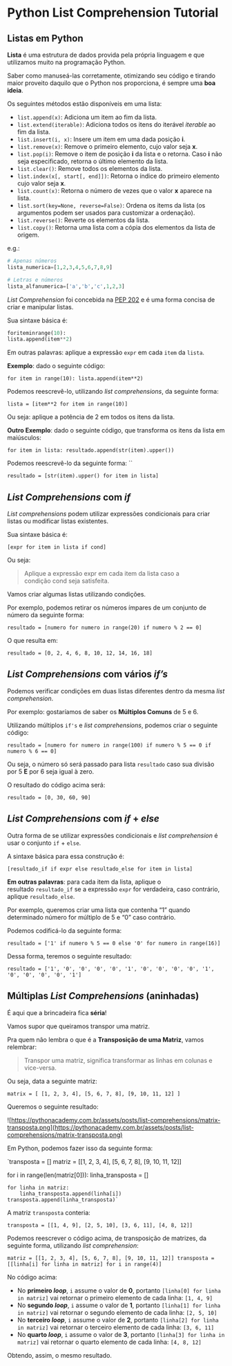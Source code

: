 # Python List Comprehension Tutorial

## **Listas em Python**

**Lista** é uma estrutura de dados provida pela própria linguagem e que utilizamos muito na programação Python.

Saber como manuseá-las corretamente, otimizando seu código e tirando maior proveito daquilo que o Python nos proporciona, é sempre uma **boa ideia**.

Os seguintes métodos estão disponíveis em uma lista:

- `list.append(x)`: Adiciona um item ao fim da lista.
- `list.extend(iterable)`: Adiciona todos os itens do iterável *iterable* ao fim da lista.
- `list.insert(i, x)`: Insere um item em uma dada posição **i**.
- `list.remove(x)`: Remove o primeiro elemento, cujo valor seja **x**.
- `list.pop(i)`: Remove o item de posição **i** da lista e o retorna. Caso **i** não seja especificado, retorna o último elemento da lista.
- `list.clear()`: Remove todos os elementos da lista.
- `list.index(x[, start[, end]])`: Retorna o índice do primeiro elemento cujo valor seja **x**.
- `list.count(x)`: Retorna o número de vezes que o valor **x** aparece na lista.
- `list.sort(key=None, reverse=False)`: Ordena os items da lista (os argumentos podem ser usados para customizar a ordenação).
- `list.reverse()`: Reverte os elementos da lista.
- `list.copy()`: Retorna uma lista com a cópia dos elementos da lista de origem.

e.g.:

```python
# Apenas números
lista_numerica=[1,2,3,4,5,6,7,8,9]

# Letras e números
lista_alfanumerica=['a','b','c',1,2,3]

```

*List Comprehension* foi concebida na [PEP 202](https://www.python.org/dev/peps/pep-0202/) e é uma forma concisa de criar e manipular listas.

Sua sintaxe básica é:

```python
foriteminrange(10):
lista.append(item**2)

```

Em outras palavras: aplique a expressão `expr` em cada `item` da `lista`.

**Exemplo**: dado o seguinte código:

`for item in range(10):
  lista.append(item**2)`

Podemos reescrevê-lo, utilizando *list comprehensions*, da seguinte forma:

`lista = [item**2 for item in range(10)]`

Ou seja: aplique a potência de 2 em todos os itens da lista.

**Outro Exemplo**: dado o seguinte código, que transforma os itens da lista em maiúsculos:

`for item in lista:
  resultado.append(str(item).upper())`

Podemos reescrevê-lo da seguinte forma:
``

`resultado = [str(item).upper() for item in lista]`

## ***List Comprehensions* com *if***

*List comprehensions* podem utilizar expressões condicionais para criar listas ou modificar listas existentes.

Sua sintaxe básica é:

`[expr for item in lista if cond]`

Ou seja:

> Aplique a expressão expr em cada item da lista caso a condição cond seja satisfeita.
> 

Vamos criar algumas listas utilizando condições.

Por exemplo, podemos retirar os números ímpares de um conjunto de número da seguinte forma:

`resultado = [numero for numero in range(20) if numero % 2 == 0]`

O que resulta em:

`resultado = [0, 2, 4, 6, 8, 10, 12, 14, 16, 18]`

## ***List Comprehensions* com vários *if’s***

Podemos verificar condições em duas listas diferentes dentro da mesma *list comprehension*.

Por exemplo: gostaríamos de saber os **Múltiplos Comuns** de 5 e 6.

Utilizando múltiplos `if's` e *list comprehensions*, podemos criar o seguinte código:

`resultado = [numero for numero in range(100) if numero % 5 == 0 if numero % 6 == 0]`

Ou seja, o número só será passado para lista `resultado` caso sua divisão por 5 **E** por 6 seja igual à zero.

O resultado do código acima será:

`resultado = [0, 30, 60, 90]`

## ***List Comprehensions* com *if* + *else***

Outra forma de se utilizar expressões condicionais e *list comprehension* é usar o conjunto `if` + `else`.

A sintaxe básica para essa construção é:

`[resultado_if if expr else resultado_else for item in lista]`

**Em outras palavras**: para cada item da lista, aplique o resultado `resultado_if` se a expressão `expr` for verdadeira, caso contrário, aplique `resultado_else`.

Por exemplo, queremos criar uma lista que contenha “1” quando determinado número for múltiplo de 5 e “0” caso contrário.

Podemos codificá-lo da seguinte forma:

`resultado = ['1' if numero % 5 == 0 else '0' for numero in range(16)]`

Dessa forma, teremos o seguinte resultado:

`resultado = ['1', '0', '0', '0', '0', '1', '0', '0', '0', '0', '1', '0', '0', '0', '0', '1']`

## **Múltiplas *List Comprehensions* (aninhadas)**

É aqui que a brincadeira fica **séria**!

Vamos supor que queiramos transpor uma matriz.

Pra quem não lembra o que é a **Transposição de uma Matriz**, vamos relembrar:

> Transpor uma matriz, significa transformar as linhas em colunas e vice-versa.
> 

Ou seja, data a seguinte matriz:

`matrix = [
  [1, 2, 3, 4],
  [5, 6, 7, 8],
  [9, 10, 11, 12]
]`

Queremos o seguinte resultado:

![https://pythonacademy.com.br/assets/posts/list-comprehensions/matrix-transposta.png](https://pythonacademy.com.br/assets/posts/list-comprehensions/matrix-transposta.png)

Em Python, podemos fazer isso da seguinte forma:

`transposta = []
matriz = [[1, 2, 3, 4], [5, 6, 7, 8], [9, 10, 11, 12]]

for i in range(len(matriz[0])):
    linha_transposta = []

    for linha in matriz:
        linha_transposta.append(linha[i])
    transposta.append(linha_transposta)`

A matriz `transposta` conteria:

`transposta = [[1, 4, 9], [2, 5, 10], [3, 6, 11], [4, 8, 12]]`

Podemos reescrever o código acima, de transposição de matrizes, da seguinte forma, utilizando *list comprehension*:

`matriz = [[1, 2, 3, 4], [5, 6, 7, 8], [9, 10, 11, 12]]
transposta = [[linha[i] for linha in matriz] for i in range(4)]`

No código acima:

- No **primeiro *loop***, `i` assume o valor de **0**, portanto `[linha[0] for linha in matriz]` vai retornar o primeiro elemento de cada linha: `[1, 4, 9]`
- No **segundo *loop***, `i` assume o valor de **1**, portanto `[linha[1] for linha in matriz]` vai retornar o segundo elemento de cada linha: `[2, 5, 10]`
- No **terceiro *loop***, `i` assume o valor de **2**, portanto `[linha[2] for linha in matriz]` vai retornar o terceiro elemento de cada linha: `[3, 6, 11]`
- No **quarto *loop***, `i` assume o valor de **3**, portanto `[linha[3] for linha in matriz]` vai retornar o quarto elemento de cada linha: `[4, 8, 12]`

Obtendo, assim, o mesmo resultado.
